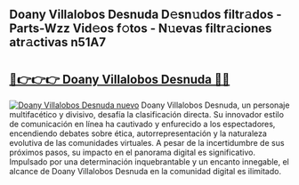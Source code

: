 ## Doany Villalobos Desnuda D𝚎sn𝚞dos filtr𝚊dos - Parts-Wzz Vid𝚎os f𝚘tos - N𝚞evas filtr𝚊ciones atr𝚊ctivas n51A7

# <h2><a href="http://mb1fwmm.tromn.icu/?c=Doany+Villalobos+Desnuda">🔗👉👉👉 Doany Villalobos Desnuda 🔗🔗</a></h2>

[![Doany Villalobos Desnuda nuevo](https://i.imgur.com/pEAQMta.gif)](http://mb1fwmm.tromn.icu/?c=Doany+Villalobos+Desnuda)
Doany Villalobos Desnuda, un personaje multifacético y divisivo, desafía la clasificación directa. Su innovador estilo de comunicación en línea ha cautivado y enfurecido a los espectadores, encendiendo debates sobre ética, autorrepresentación y la naturaleza evolutiva de las comunidades virtuales. A pesar de la incertidumbre de sus próximos pasos, su impacto en el panorama digital es significativo. Impulsado por una determinación inquebrantable y un encanto innegable, el alcance de Doany Villalobos Desnuda en la comunidad digital es ilimitado.

